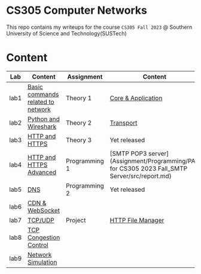 # CS305 Computer Networks
This repo contains my writeups for the course `CS305 Fall 2023` @ Southern University of Science and Technology(SUSTech)

# Content
Lab | Content| Assignment | Content 
-- | --|-- |-- 
lab1 | [Basic commands related to network](Lab/lab1/lab1.md) | Theory 1 | [Core & Application](Assignment/Theroy/A1/assignment1.pdf) 
lab2 | [Python and Wireshark](Lab/lab2/lab2.md) | Theory 2 |[Transport](Assignment/Theroy/A2/assignment2.pdf)
lab3 | [HTTP and HTTPS](Lab/lab3/lab3.md) | Theory 3 |Yet released
lab4 | [HTTP and HTTPS Advanced](Lab/lab4/lab4.md) | Programming 1 |[SMTP POP3 server](Assignment/Programming/PA1 for CS305 2023 Fall_SMTP Server/src/report.md)
lab5 | [DNS](Lab/lab5/lab5.md) | Programming 2 |Yet released
lab6 | [CDN & WebSocket](Lab/lab6/lab6.md) | |
lab7 | [TCP/UDP](Lab/lab7/lab7.md) | Project |[HTTP File Manager](Project/)
lab8 | [TCP Congestion Control](Lab/lab8/lab8.md) |  |
lab9 | [Network Simulation](Lab/lab9/lab9.md) | |
